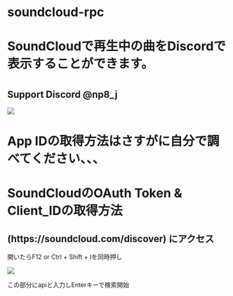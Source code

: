 # soundcloud-rpc
<h1>SoundCloudで再生中の曲をDiscordで表示することができます。<h1>
<h2>Support Discord @np8_j</h2>
<img src="https://cdn.discordapp.com/attachments/1225794966081638461/1235984585834233937/image.png?ex=66365bd8&is=66350a58&hm=72e9be8e132d4f661ccd918c7408fcffe843e1e803274a80fd3c55b9426d0078&"/>

<h1>App IDの取得方法はさすがに自分で調べてください、、、</h1>

<h1>SoundCloudのOAuth Token & Client_IDの取得方法</h1>
<h2>(https://soundcloud.com/discover) にアクセス</h2>
<p>開いたらF12 or Ctrl + Shift + Iを同時押し</p>
<img src="https://github.com/cocoapc911/soundcloud-rpc/assets/127626229/f4d83b1d-c59a-415b-be03-18f96041a16e"/>
<p>この部分にapiと入力しEnterキーで検索開始</p>
